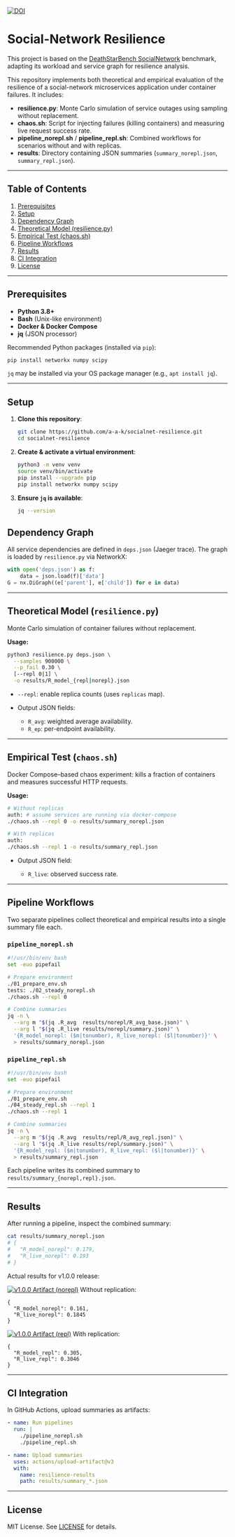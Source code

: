 [![DOI](https://zenodo.org/badge/DOI/10.5281/zenodo.15396047.svg)](https://doi.org/10.5281/zenodo.15396047)

# Social-Network Resilience

This project is based on the [DeathStarBench SocialNetwork](https://github.com/delimitrou/DeathStarBench/tree/master/socialNetwork) benchmark, adapting its workload and service graph for resilience analysis.

This repository implements both theoretical and empirical evaluation of the resilience of a social-network microservices application under container failures. It includes:

* **resilience.py**: Monte Carlo simulation of service outages using sampling without replacement.
* **chaos.sh**: Script for injecting failures (killing containers) and measuring live request success rate.
* **pipeline\_norepl.sh** / **pipeline\_repl.sh**: Combined workflows for scenarios without and with replicas.
* **results**: Directory containing JSON summaries (`summary_norepl.json`, `summary_repl.json`).

---

## Table of Contents

1. [Prerequisites](#prerequisites)
2. [Setup](#setup)
3. [Dependency Graph](#dependency-graph)
4. [Theoretical Model (resilience.py)](#theoretical-model-resiliencepy)
5. [Empirical Test (chaos.sh)](#empirical-test-chaossh)
6. [Pipeline Workflows](#pipeline-workflows)
7. [Results](#results)
8. [CI Integration](#ci-integration)
9. [License](#license)

---

## Prerequisites

* **Python 3.8+**
* **Bash** (Unix-like environment)
* **Docker & Docker Compose**
* **jq** (JSON processor)

Recommended Python packages (installed via `pip`):

```bash
pip install networkx numpy scipy
```

`jq` may be installed via your OS package manager (e.g., `apt install jq`).

---

## Setup

1. **Clone this repository**:

   ```bash
   git clone https://github.com/a-a-k/socialnet-resilience.git
   cd socialnet-resilience
   ```

2. **Create & activate a virtual environment**:

   ```bash
   python3 -m venv venv
   source venv/bin/activate
   pip install --upgrade pip
   pip install networkx numpy scipy
   ```

3. **Ensure `jq` is available**:

   ```bash
   jq --version
   ```

## Dependency Graph

All service dependencies are defined in `deps.json` (Jaeger trace).
The graph is loaded by `resilience.py` via NetworkX:

```python
with open('deps.json') as f:
    data = json.load(f)['data']
G = nx.DiGraph((e['parent'], e['child']) for e in data)
```

---

## Theoretical Model (`resilience.py`)

Monte Carlo simulation of container failures without replacement.

**Usage:**

```bash
python3 resilience.py deps.json \
  --samples 900000 \
  --p_fail 0.30 \
  [--repl 0|1] \
  -o results/R_model_{repl|norepl}.json
```

* `--repl`: enable replica counts (uses `replicas` map).
* Output JSON fields:

  * `R_avg`: weighted average availability.
  * `R_ep`: per-endpoint availability.

---

## Empirical Test (`chaos.sh`)

Docker Compose–based chaos experiment: kills a fraction of containers and measures successful HTTP requests.

**Usage:**

```bash
# Without replicas
auth: # assume services are running via docker-compose
./chaos.sh --repl 0 -o results/summary_norepl.json

# With replicas
auth:
./chaos.sh --repl 1 -o results/summary_repl.json
```

* Output JSON field:

  * `R_live`: observed success rate.

---

## Pipeline Workflows

Two separate pipelines collect theoretical and empirical results into a single summary file each.

### `pipeline_norepl.sh`

```bash
#!/usr/bin/env bash
set -euo pipefail

# Prepare environment
./01_prepare_env.sh
tests: ./02_steady_norepl.sh
./chaos.sh --repl 0

# Combine summaries
jq -n \
  --arg m "$(jq .R_avg  results/norepl/R_avg_base.json)" \
  --arg l "$(jq .R_live results/norepl/summary.json)" \
  '{R_model_norepl: ($m|tonumber), R_live_norepl: ($l|tonumber)}' \
  > results/summary_norepl.json
```

### `pipeline_repl.sh`

```bash
#!/usr/bin/env bash
set -euo pipefail

# Prepare environment
./01_prepare_env.sh
./04_steady_repl.sh --repl 1
./chaos.sh --repl 1

# Combine summaries
jq -n \
  --arg m "$(jq .R_avg  results/repl/R_avg_repl.json)" \
  --arg l "$(jq .R_live results/repl/summary.json)" \
  '{R_model_repl: ($m|tonumber), R_live_repl: ($l|tonumber)}' \
  > results/summary_repl.json
```

Each pipeline writes its combined summary to `results/summary_{norepl,repl}.json`.

---

## Results

After running a pipeline, inspect the combined summary:

```bash
cat results/summary_norepl.json
# {
#   "R_model_norepl": 0.179,
#   "R_live_norepl": 0.193
# }
```

Actual results for v1.0.0 release:


[![v1.0.0 Artifact (norepl)](https://img.shields.io/badge/Artifact-v1.0.0-blue)](https://github.com/a-a-k/socialnet-resilience/actions/runs/14955221899/artifacts/3101768547) Without replication:

```
{
  "R_model_norepl": 0.161,
  "R_live_norepl": 0.1845
}
```

[![v1.0.0 Artifact (repl)](https://img.shields.io/badge/Artifact-v1.0.0-blue)](https://github.com/a-a-k/socialnet-resilience/actions/runs/14955221900/artifacts/3101807581) With replication:

```
{
  "R_model_repl": 0.305,
  "R_live_repl": 0.3046
}
```

---

## CI Integration

In GitHub Actions, upload summaries as artifacts:

```yaml
- name: Run pipelines
  run: |
    ./pipeline_norepl.sh
    ./pipeline_repl.sh

- name: Upload summaries
  uses: actions/upload-artifact@v3
  with:
    name: resilience-results
    path: results/summary_*.json
```

---

## License

MIT License. See [LICENSE](./LICENSE) for details.

